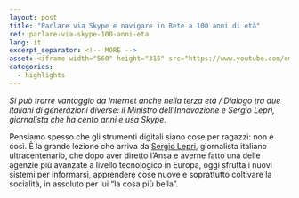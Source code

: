 ```yaml
---
layout: post
title: "Parlare via Skype e navigare in Rete a 100 anni di età"
ref: parlare-via-skype-100-anni-eta
lang: it
excerpt_separator: <!-- MORE -->
asset: <iframe width="560" height="315" src="https://www.youtube.com/embed/8ZHYB-09KbQ" frameborder="0" allow="accelerometer; autoplay; encrypted-media; gyroscope; picture-in-picture" allowfullscreen></iframe>
categories:
  - highlights
---
```


_Si può trarre vantaggio da Internet anche nella terza età / Dialogo tra due italiani di generazioni diverse: il Ministro dell’Innovazione e Sergio Lepri, giornalista che ha cento anni e usa Skype._

<!-- MORE -->

Pensiamo spesso che gli strumenti digitali siano cose per ragazzi: non è così. È la grande lezione che arriva da [Sergio Lepri](https://it.wikipedia.org/wiki/Sergio_Lepri), giornalista italiano ultracentenario, che dopo aver diretto l’Ansa e averne fatto una delle agenzie più avanzate a livello tecnologico in Europa, oggi sfrutta i nuovi sistemi per informarsi, apprendere cose nuove e soprattutto coltivare la socialità, in assoluto per lui “la cosa più bella”.
